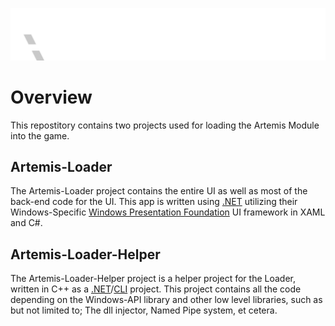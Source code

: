 ![Artemis](https://github.com/ArtemisDevGroup/Artemis-Resources/blob/main/Text/ArtemisWithLogo.png)
# Overview
This repostitory contains two projects used for loading the Artemis Module into the game.

## Artemis-Loader
The Artemis-Loader project contains the entire UI as well as most of the back-end code for the UI.
This app is written using [.NET](https://dotnet.microsoft.com/en-us/) utilizing their Windows-Specific [Windows Presentation Foundation](https://github.com/dotnet/wpf) UI framework in XAML and C#.

## Artemis-Loader-Helper
The Artemis-Loader-Helper project is a helper project for the Loader, written in C++ as a [.NET](https://dotnet.microsoft.com/en-us/)/[CLI](https://learn.microsoft.com/en-us/cpp/dotnet/dotnet-programming-with-cpp-cli-visual-cpp) project.
This project contains all the code depending on the Windows-API library and other low level libraries, such as but not limited to; The dll injector, Named Pipe system, et cetera.
